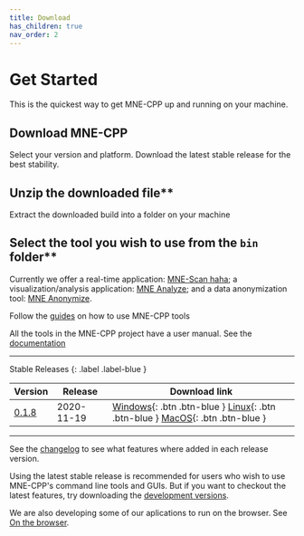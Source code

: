 ```yaml
---
title: Download
has_children: true
nav_order: 2
---
```

# Get Started

This is the quickest way to get MNE-CPP up and running on your machine.

## Download MNE-CPP

  Select your version and platform. Download the latest stable release for the best stability.

## Unzip the downloaded file**

  Extract the downloaded build into a folder on your machine

## Select the tool you wish to use from the `bin` folder**

  Currently we offer a real-time application: [MNE-Scan haha](../documentation/scan.md); a visualization/analysis application: [MNE Analyze](pages/learn/analyze.md); and a data anonymization tool: [MNE Anonymize](pages/documentation/anonymize.md).

Follow the [guides](pages/documentation/documentation.md) on how to use MNE-CPP tools

  All the tools in the MNE-CPP project have a user manual. See the [documentation](pages/)

---

Stable Releases
{: .label .label-blue }

| Version | Release | Download link |
|-------|-------|-------|
| [0.1.8](changelog.md#version-018) | 2020-11-19 | <span class="fs-2"> [Windows](https://github.com/mne-tools/mne-cpp/releases/download/v0.1.8/mne-cpp-windows-dynamic-x86_64.zip){: .btn .btn-blue } [Linux](https://github.com/mne-tools/mne-cpp/releases/download/v0.1.8/mne-cpp-linux-dynamic-x86_64.tar.gz){: .btn .btn-blue } [MacOS](https://github.com/mne-tools/mne-cpp/releases/download/v0.1.8/mne-cpp-macos-dynamic-x86_64.tar.gz){: .btn .btn-blue } </span> |

---
See the [changelog](changelog.md) to see what features where added in each release version.

Using the latest stable release is recommended for users who wish to use MNE-CPP's command line tools and GUIs. But if you want to checkout the latest features, try downloading the [development versions](development.md).

We are also developing some of our aplications to run on the browser. See [On the browser](webasm.md).
